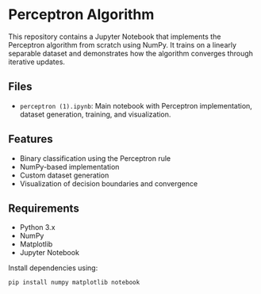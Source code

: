 
# Perceptron Algorithm 

This repository contains a Jupyter Notebook that implements the Perceptron algorithm from scratch using NumPy. It trains on a linearly separable dataset and demonstrates how the algorithm converges through iterative updates.

##  Files

- `perceptron (1).ipynb`: Main notebook with Perceptron implementation, dataset generation, training, and visualization.

##  Features

- Binary classification using the Perceptron rule
- NumPy-based implementation
- Custom dataset generation
- Visualization of decision boundaries and convergence

##  Requirements

- Python 3.x
- NumPy
- Matplotlib
- Jupyter Notebook

Install dependencies using:

```bash
pip install numpy matplotlib notebook
